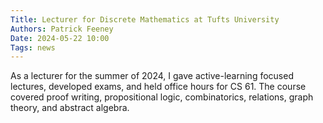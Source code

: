 ```yaml
---
Title: Lecturer for Discrete Mathematics at Tufts University
Authors: Patrick Feeney
Date: 2024-05-22 10:00
Tags: news
---
```


As a lecturer for the summer of 2024, I gave active-learning focused lectures, developed exams,  and held office hours for CS 61.
The course covered proof writing, propositional logic, combinatorics, relations, graph theory, and abstract algebra.
